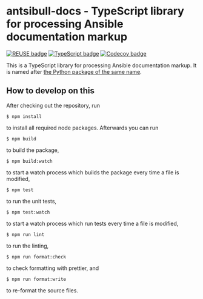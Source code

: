 <!--
Copyright (c) Ansible Project
Simplified BSD License (see LICENSES/BSD-2-Clause.txt or https://opensource.org/licenses/BSD-2-Clause)
SPDX-License-Identifier: BSD-2-Clause
-->

# antsibull-docs - TypeScript library for processing Ansible documentation markup

[![REUSE badge](https://github.com/ansible-community/antsibull-docs-ts/actions/workflows/reuse.yml/badge.svg)](https://github.com/ansible-community/antsibull-docs-ts/actions/workflows/reuse.yml)
[![TypeScript badge](https://github.com/ansible-community/antsibull-docs-ts/actions/workflows/typescript.yml/badge.svg)](https://github.com/ansible-community/antsibull-docs-ts/actions/workflows/typescript.yml)
[![Codecov badge](https://img.shields.io/codecov/c/github/ansible-community/antsibull-docs-ts)](https://codecov.io/gh/ansible-community/antsibull-docs-ts)

This is a TypeScript library for processing Ansible documentation markup. It is named after [the Python package of the same name](https://github.com/ansible-community/antsibull-docs/).

## How to develop on this

After checking out the repository, run

```shell
$ npm install
```

to install all required node packages. Afterwards you can run

```shell
$ npm build
```

to build the package,

```shell
$ npm build:watch
```

to start a watch process which builds the package every time a file is modified,

```shell
$ npm test
```

to run the unit tests,

```shell
$ npm test:watch
```

to start a watch process which run tests every time a file is modified,

```shell
$ npm run lint
```

to run the linting,

```shell
$ npm run format:check
```

to check formatting with prettier, and

```shell
$ npm run format:write
```

to re-format the source files.
